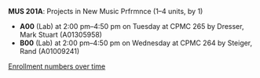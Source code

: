 **MUS 201A**: Projects in New Music Prfrmnce (1–4 units, by 1)

- **A00** (Lab) at 2:00 pm–4:50 pm on Tuesday at CPMC 265 by Dresser, Mark Stuart (A01305958)
- **B00** (Lab) at 2:00 pm–4:50 pm on Wednesday at CPMC 264 by Steiger, Rand (A01009241)

[Enrollment numbers over time](./MUS201A.tsv)
